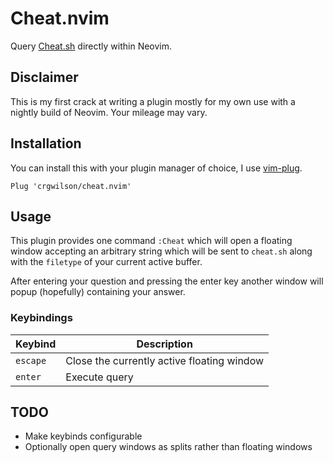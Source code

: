 # Cheat.nvim

Query [Cheat.sh][cheatsh] directly within Neovim.

## Disclaimer

This is my first crack at writing a plugin mostly for my own use with a nightly
build of Neovim. Your mileage may vary.

## Installation

You can install this with your plugin manager of choice, I use [vim-plug](https://github.com/junegunn/vim-plug).

```vim
Plug 'crgwilson/cheat.nvim'
```

## Usage

This plugin provides one command `:Cheat` which will open a floating window accepting
an arbitrary string which will be sent to `cheat.sh` along with the `filetype`
of your current active buffer.

After entering your question and pressing the enter key another window will
popup (hopefully) containing your answer.

### Keybindings

| Keybind | Description |
| ------- | ----------- |
| `escape` | Close the currently active floating window |
| `enter` | Execute query |

## TODO

* Make keybinds configurable
* Optionally open query windows as splits rather than floating windows

[cheatsh]:https://cheat.sh/ "https://cheat.sh/"
